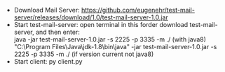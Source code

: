 - Download Mail Server: https://github.com/eugenehr/test-mail-server/releases/download/1.0/test-mail-server-1.0.jar  
- Start test-mail-server: open terminal in this forder download test-mail-server, and then enter:  
java -jar test-mail-server-1.0.jar -s 2225 -p 3335 -m ./ (with java8)  
"C:\Program Files\Java\jdk-1.8\bin\java" -jar test-mail-server-1.0.jar -s 2225 -p 3335 -m ./ (if version current not java8)  
- Start client: py client.py  
